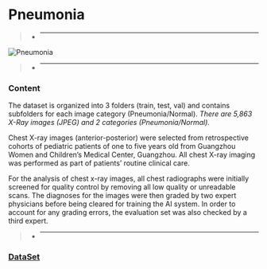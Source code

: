 # Pneumonia

> - __________________________________________________________________________________________________________________________________________________________________________

   ![Pneumonia](https://i.imgur.com/jZqpV51.png)
   
> - _________________________________________________________________________________________________________________________________________________________________________


### Content
The dataset is organized into 3 folders (train, test, val) and contains subfolders for each image category (Pneumonia/Normal). *There are 5,863 X-Ray images (JPEG) and 2 categories (Pneumonia/Normal).*

Chest X-ray images (anterior-posterior) were selected from retrospective cohorts of pediatric patients of one to five years old from Guangzhou Women and Children’s Medical Center, Guangzhou. All chest X-ray imaging was performed as part of patients’ routine clinical care.

For the analysis of chest x-ray images, all chest radiographs were initially screened for quality control by removing all low quality or unreadable scans. The diagnoses for the images were then graded by two expert physicians before being cleared for training the AI system. In order to account for any grading errors, the evaluation set was also checked by a third expert.


> - _____________________________________________________________________________________________________________________________________________________________________________

### [DataSet](https://www.kaggle.com/paultimothymooney/chest-xray-pneumonia?)
